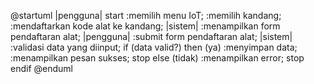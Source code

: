 @startuml
|pengguna|
start
:memilih menu IoT;
:memilih kandang;
:mendaftarkan kode alat ke kandang;
|sistem|
:menampilkan form pendaftaran alat;
|pengguna|
:submit form pendaftaran alat;
|sistem|
:validasi data yang diinput;
if (data valid?) then (ya)
:menyimpan data;
:menampilkan pesan sukses;
stop
else (tidak)
:menampilkan error;
stop
endif
@enduml